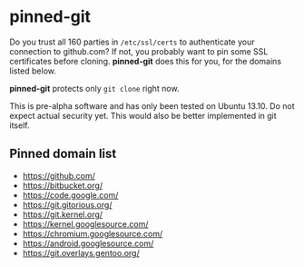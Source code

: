 # pinned-git

Do you trust all 160 parties in `/etc/ssl/certs` to authenticate your connection to github.com?  If not, you probably want to pin some SSL certificates before cloning.  **pinned-git** does this for you, for the domains listed below.

**pinned-git** protects only `git clone` right now.

This is pre-alpha software and has only been tested on Ubuntu 13.10.  Do not expect actual security yet.  This would also be better implemented in git itself.


## Pinned domain list

* https://github.com/
* https://bitbucket.org/
* https://code.google.com/
* https://git.gitorious.org/
* https://git.kernel.org/
* https://kernel.googlesource.com/
* https://chromium.googlesource.com/
* https://android.googlesource.com/
* https://git.overlays.gentoo.org/
